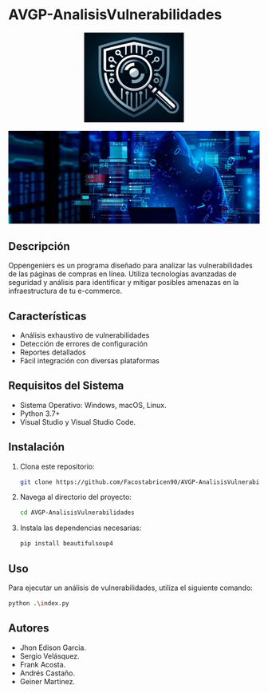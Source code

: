 # AVGP-AnalisisVulnerabilidades
<p align="center">
    <img src="https://github.com/Facostabricen90/AVGP-AnalisisVulnerabilidades/blob/main/Logotipo.jpg" alt="Logo" width="200"/>
</p>

<p align="center">
    <img src="https://github.com/Facostabricen90/AVGP-AnalisisVulnerabilidades/blob/main/Banner.jpg" alt="Logo" width="800"/>
</p>

## Descripción

Oppengeniers es un programa diseñado para analizar las vulnerabilidades de las páginas de compras en línea. Utiliza tecnologías avanzadas de seguridad y análisis para identificar y mitigar posibles amenazas en la infraestructura de tu e-commerce.

## Características

- Análisis exhaustivo de vulnerabilidades
- Detección de errores de configuración
- Reportes detallados
- Fácil integración con diversas plataformas

## Requisitos del Sistema

- Sistema Operativo: Windows, macOS, Linux.
- Python 3.7+
- Visual Studio y Visual Studio Code.

## Instalación

1. Clona este repositorio:
    ```bash
    git clone https://github.com/Facostabricen90/AVGP-AnalisisVulnerabilidades
    ```
2. Navega al directorio del proyecto:
    ```bash
    cd AVGP-AnalisisVulnerabilidades
    ```
3. Instala las dependencias necesarias:
    ```bash
    pip install beautifulsoup4
    ```

## Uso

Para ejecutar un análisis de vulnerabilidades, utiliza el siguiente comando:
```bash
python .\index.py
```

## Autores

- Jhon Edison Garcia.
- Sergio Velásquez.
- Frank Acosta.
- Andrés Castaño.
- Geiner Martinez.
